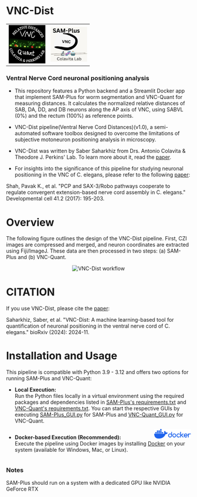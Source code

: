 # VNC-Dist  
<table>
  <tr>
    <td align="right">
      <img src="images/VNC-Quant.png" alt="VNC-Quant logo" width="100"/>
    </td>
    <td align="left">
      <img src="images/SAM-Plus.PNG" alt="SAM-Plus logo" width="100"/>
    </td>
  </tr>
</table>



### Ventral Nerve Cord neuronal positioning analysis      

* This repository features a Python backend and a Streamlit Docker app that implement SAM-Plus for worm segmentation and VNC-Quant for measuring distances. It calculates the normalized relative distances of SAB, DA, DD, and DB neurons along the AP axis of VNC, using SABVL (0%) and the rectum (100%) as reference points.

* VNC-Dist pipeline(Ventral Nerve Cord Distances)(v1.0), a semi-automated software toolbox designed to overcome the limitations of subjective motoneuron positioning analysis in microscopy.

* VNC-Dist was written by Saber Saharkhiz from Drs. Antonio Colavita & Theodore J. Perkins' Lab. To learn more about it, read the [paper](https://www.biorxiv.org/content/10.1101/2024.11.16.623955v2.abstract).
* For insights into the significance of this pipeline for studying neuronal positioning in the VNC of C. elegans, please refer to the following [paper](https://www.cell.com/developmental-cell/fulltext/S1534-5807(17)30210-1):

Shah, Pavak K., et al. "PCP and SAX-3/Robo pathways cooperate to regulate convergent extension-based nerve cord assembly in C. elegans." Developmental cell 41.2 (2017): 195-203.


# Overview

The following figure outlines the design of the VNC-Dist pipeline. First, CZI images are compressed and merged, and neuron coordinates are extracted using Fiji/ImageJ. These data are then processed in two steps: (a) SAM-Plus and (b) VNC-Quant.

<p align="center">
  <img src="images/Pipeline Design.png" alt="VNC-Dist workflow" width="800">
</p>


# CITATION
If you use VNC-Dist, please cite the [paper](https://www.biorxiv.org/content/10.1101/2024.11.16.623955v2.abstract):


Saharkhiz, Saber, et al. "VNC-Dist: A machine learning-based tool for quantification of neuronal positioning in the ventral nerve cord of C. elegans." bioRxiv (2024): 2024-11.


# Installation and Usage

This pipeline is compatible with Python 3.9 - 3.12 and offers two options for running SAM-Plus and VNC-Quant:

- **Local Execution:**  
  Run the Python files locally in a virtual environment using the required packages and dependencies listed in [SAM-Plus's requirements.txt](VNC-Dist/SAM-Plus/requirements.txt) and [VNC-Quant's requirements.txt](VNC-Dist/VNC-Quant/requirements.txt). You can start the respective GUIs by executing [SAM-Plus_GUI.py](VNC-Dist/SAM-Plus/SAM-Plus_GUI.py) for SAM-Plus and [VNC-Quant_GUI.py](VNC-Dist/VNC-Quant/VNC-Quant_GUI.py) for VNC-Quant.

<div style="overflow:auto;">
  <div style="float:right; width:100px; margin-left:10px;">
    <img src="images/Docker.png" alt="Docker Logo" width="100"/>
  </div>
  
  - **Docker-based Execution (Recommended):**  
    Execute the pipeline using Docker images by installing [Docker](https://www.docker.com/products/docker-desktop/) on your system (available for Windows, Mac, or Linux).
</div>


### Notes
SAM-Plus should run on a system with a dedicated GPU like NVIDIA GeForce RTX


